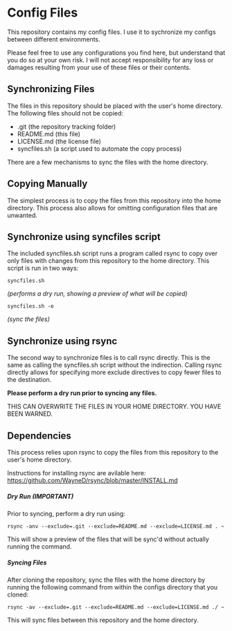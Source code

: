 # Config Files

This repository contains my config files. I use it to sychronize my configs 
between different environments.

Please feel free to use any configurations you find here, but understand that 
you do so at your own risk. I will not accept responsibility for any loss or 
damages resulting from your use of these files or their contents.

## Synchronizing Files

The files in this repository should be placed with the user's home directory. 
The following files should not be copied:

* .git (the repository tracking folder)
* README.md (this file)
* LICENSE.md (the license file)
* syncfiles.sh (a script used to automate the copy process)

There are a few mechanisms to sync the files with the home directory.

## Copying Manually

The simplest process is to copy the files from this repository into the home 
directory. This process also allows for omitting configuration files that are 
unwanted.

## Synchronize using syncfiles script

The included syncfiles.sh script runs a program called rsync to copy over only 
files with changes from this repository to the home directory. This script is 
run in two ways:

```
syncfiles.sh
```
*(performs a dry run, showing a preview of what will be copied)*

```
syncfiles.sh -e
```
*(sync the files)*

## Synchronize using rsync

The second way to synchronize files is to call rsync directly. This is the 
same as calling the syncfiles.sh script without the indirection. Calling 
rsync directly allows for specifying more exclude directives to copy fewer 
files to the destination.

**Please perform a dry run prior to syncing any files.**

THIS CAN OVERWRITE THE FILES IN YOUR HOME DIRECTORY. YOU HAVE BEEN WARNED.

## Dependencies

This process relies upon rsync to copy the files from this repository to 
the user's home directory.

Instructions for installing rsync are avilable here: 
https://github.com/WayneD/rsync/blob/master/INSTALL.md

##### Dry Run (**IMPORTANT**)

Prior to syncing, perform a dry run using:
```
rsync -anv --exclude=.git --exclude=README.md --exclude=LICENSE.md . ~
```
This will show a preview of the files that will be sync'd without actually 
running the command.

##### Syncing Files

After cloning the repository, sync the files with the home directory by 
running the following command from within the configs directory that you 
cloned:
```
rsync -av --exclude=.git --exclude=README.md --exclude=LICENSE.md ./ ~
```
This will sync files between this repository and the home directory.
